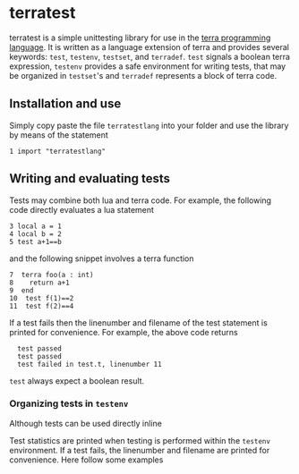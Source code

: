 # terratest
terratest is a simple unittesting library for use in the [terra programming language](https://github.com/terralang/terra). It is written as a language extension of terra and provides several keywords: `test`, `testenv`, `testset`, and `terradef`. `test` signals a boolean terra expression, `testenv` provides a safe environment for writing tests, that may be organized in `testset`'s and `terradef` represents a block of terra code. 

## Installation and use
Simply copy paste the file `terratestlang` into your folder and use the library by means of the statement
```
1 import "terratestlang"
```
## Writing and evaluating tests
Tests may combine both lua and terra code. For example, the following code directly evaluates a lua statement
```
3 local a = 1
4 local b = 2
5 test a+1==b
```
and the following snippet involves a terra function
```
7  terra foo(a : int)
8    return a+1
9  end
10  test f(1)==2
11  test f(2)==4
```
If a test fails then the linenumber and filename of the test statement is printed for convenience. For example, the above code returns
```
  test passed
  test passed
  test failed in test.t, linenumber 11
```


`test` always expect a boolean result.

### Organizing tests in `testenv`
Although tests can be used directly inline

Test statistics are printed when testing is performed within the `testenv` environment. If a test fails, the linenumber and filename are printed for convenience. Here follow some examples  

##

